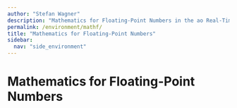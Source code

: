 ```yaml
---
author: "Stefan Wagner"
description: "Mathematics for Floating-Point Numbers in the ao Real-Time Operating System (RTOS)."
permalink: /environment/mathf/
title: "Mathematics for Floating-Point Numbers"
sidebar:
  nav: "side_environment"
---
```


# Mathematics for Floating-Point Numbers
